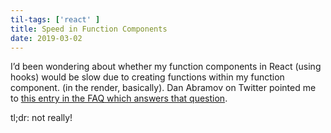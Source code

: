 ```yaml
---
til-tags: ['react' ]
title: Speed in Function Components
date: 2019-03-02
---
```


I’d been wondering about whether my function components in React (using hooks) would be slow due to creating functions within my function component. (in the render, basically). Dan Abramov on Twitter pointed me to [this entry in the FAQ which answers that question](https://reactjs.org/docs/hooks-faq.html#are-hooks-slow-because-of-creating-functions-in-render). 

tl;dr: not really!